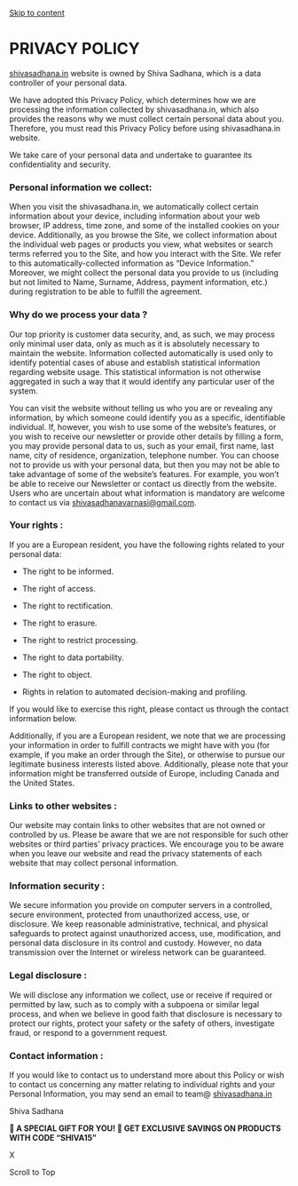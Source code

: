 [Skip to content](https://shivasadhana.in/privacy-policy/#content "Skip to content")

# PRIVACY POLICY

[shivasadhana.in](https://shivasadhana.in/) website is owned by Shiva Sadhana, which is a data controller of your personal data.

We have adopted this Privacy Policy, which determines how we are processing the information collected by shivasadhana.in, which also provides the reasons why we must collect certain personal data about you. Therefore, you must read this Privacy Policy before using shivasadhana.in website.

We take care of your personal data and undertake to guarantee its confidentiality and security.

### Personal information we collect:

When you visit the shivasadhana.in, we automatically collect certain information about your device, including information about your web browser, IP address, time zone, and some of the installed cookies on your device. Additionally, as you browse the Site, we collect information about the individual web pages or products you view, what websites or search terms referred you to the Site, and how you interact with the Site. We refer to this automatically-collected information as “Device Information.” Moreover, we might collect the personal data you provide to us (including but not limited to Name, Surname, Address, payment information, etc.) during registration to be able to fulfill the agreement.

### Why do we process your data ?

Our top priority is customer data security, and, as such, we may process only minimal user data, only as much as it is absolutely necessary to maintain the website. Information collected automatically is used only to identify potential cases of abuse and establish statistical information regarding website usage. This statistical information is not otherwise aggregated in such a way that it would identify any particular user of the system.

You can visit the website without telling us who you are or revealing any information, by which someone could identify you as a specific, identifiable individual. If, however, you wish to use some of the website’s features, or you wish to receive our newsletter or provide other details by filling a form, you may provide personal data to us, such as your email, first name, last name, city of residence, organization, telephone number. You can choose not to provide us with your personal data, but then you may not be able to take advantage of some of the website’s features. For example, you won’t be able to receive our Newsletter or contact us directly from the website. Users who are uncertain about what information is mandatory are welcome to contact us via [shivasadhanavarnasi@gmail.com](mailto:shivasadhanavarnasi@gmail.com).

### Your rights :

If you are a European resident, you have the following rights related to your personal data:

- The right to be informed.

- The right of access.

- The right to rectification.

- The right to erasure.

- The right to restrict processing.

- The right to data portability.

- The right to object.

- Rights in relation to automated decision-making and profiling.


If you would like to exercise this right, please contact us through the contact information below.

Additionally, if you are a European resident, we note that we are processing your information in order to fulfill contracts we might have with you (for example, if you make an order through the Site), or otherwise to pursue our legitimate business interests listed above. Additionally, please note that your information might be transferred outside of Europe, including Canada and the United States.

### Links to other websites :

Our website may contain links to other websites that are not owned or controlled by us. Please be aware that we are not responsible for such other websites or third parties’ privacy practices. We encourage you to be aware when you leave our website and read the privacy statements of each website that may collect personal information.

### Information security :

We secure information you provide on computer servers in a controlled, secure environment, protected from unauthorized access, use, or disclosure. We keep reasonable administrative, technical, and physical safeguards to protect against unauthorized access, use, modification, and personal data disclosure in its control and custody. However, no data transmission over the Internet or wireless network can be guaranteed.

### Legal disclosure :

We will disclose any information we collect, use or receive if required or permitted by law, such as to comply with a subpoena or similar legal process, and when we believe in good faith that disclosure is necessary to protect our rights, protect your safety or the safety of others, investigate fraud, or respond to a government request.

### Contact information :

If you would like to contact us to understand more about this Policy or wish to contact us concerning any matter relating to individual rights and your Personal Information, you may send an email to team@ [shivasadhana.in](https://shivasadhana.in/)

Shiva Sadhana

**🎁 A SPECIAL GIFT FOR YOU! 🎁 GET EXCLUSIVE SAVINGS ON PRODUCTS WITH CODE “SHIVA15”**

X

Scroll to Top